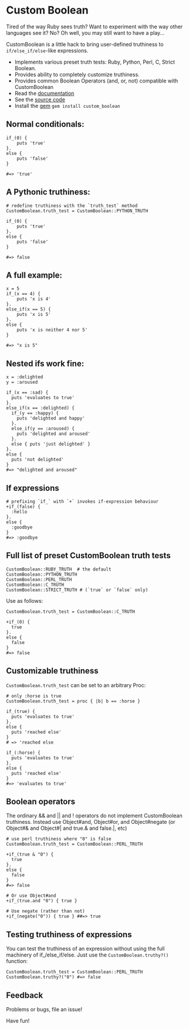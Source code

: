 Custom Boolean
==============

Tired of the way Ruby sees truth? Want to experiment with the
way other languages see it? No? Oh well, you may still want to have a play...

CustomBoolean is a little hack to bring user-defined truthiness to
`if/else_if/else`-like expressions.

* Implements various preset truth tests: Ruby, Python, Perl, C, Strict Boolean.
* Provides ability to completely customize truthiness.
* Provides common Boolean Operators (and, or, not) compatible with CustomBoolean
* Read the [documentation](http://rdoc.info/github/banister/custom_boolean/master/frames)
* See the [source code](http://github.com/banister/custom_boolean)
* Install the [gem](https://rubygems.org/gems/custom_boolean) `gem install custom_boolean`

Normal conditionals:
--------------------
    if_(0) { 
        puts 'true' 
    }.
    else { 
        puts 'false' 
    }

    #=> 'true'

A Pythonic truthiness:
----------------------

    # redefine truthiness with the `truth_test` method
    CustomBoolean.truth_test = CustomBoolean::PYTHON_TRUTH

    if_(0) { 
        puts 'true' 
    }.
    else { 
        puts 'false' 
    }

    #=> false

A full example:
------------------------

    x = 5
    if_(x == 4) {
        puts 'x is 4' 
    }.
    else_if(x == 5) {
        puts 'x is 5'
    }.
    else {
        puts 'x is neither 4 nor 5'
    }

    #=> "x is 5"


Nested ifs work fine:
-------------------------

    x = :delighted
    y = :aroused
    
    if_(x == :sad) {
      puts 'evaluates to true' 
    }.
    else_if(x == :delighted) {
      if_(y == :happy) {
        puts 'delighted and happy'
      }.
      else_if(y == :aroused) {
        puts 'delighted and aroused'
      }.
      else { puts 'just delighted' }
    }.
    else {
      puts 'not delighted'
    }
    #=> "delighted and aroused"

If expressions
----------------

    # prefixing `if_` with `+` invokes if-expression behaviour
    +if_(false) {
      :hello
    }.
    else {
      :goodbye
    }
    #=> :goodbye

Full list of preset CustomBoolean truth tests
----------------------------------------------

    CustomBoolean::RUBY_TRUTH  # the default
    CustomBoolean::PYTHON_TRUTH 
    CustomBoolean::PERL_TRUTH 
    CustomBoolean::C_TRUTH
    CustomBoolean::STRICT_TRUTH # (`true` or `false` only)

Use as follows:

    CustomBoolean.truth_test = CustomBoolean::C_TRUTH

    +if_(0) {
      true
    }.
    else {
      false
    }
    #=> false
       

Customizable truthiness
-------------------------

`CustomBoolean.truth_test` can be set to an arbitrary Proc:
    
    # only :horse is true
    CustomBoolean.truth_test = proc { |b| b == :horse }
    
    if_(true) {
      puts 'evaluates to true' 
    }.
    else {
      puts 'reached else'
    }
    # => 'reached else
    
    if_(:horse) {
      puts 'evaluates to true' 
    }.
    else {
      puts 'reached else'
    }
    #=> 'evaluates to true'


Boolean operators
-----------------

The ordinary && and || and ! operators do not implement
CustomBoolean truthiness. Instead use Object#and, Object#or, and
Object#negate (or Object#& and Object#| and true.& and false.|, etc)

    # use perl truthiness where "0" is false
    CustomBoolean.truth_test = CustomBoolean::PERL_TRUTH

    +if_(true & "0") {
      true
    }.
    else {
      false
    }
    #=> false

    # Or use Object#and
    +if_(true.and "0") { true }

    # Use negate (rather than not)
    +if_(negate("0")) { true } ##=> true   
    
Testing truthiness of expressions
----------------------------------

You can test the truthiness of an expression without using the
full machinery of if_/else_if/else. Just use the
`CustomBoolean.truthy?()` function:

    CustomBoolean.truth_test = CustomBoolean::PERL_TRUTH
    CustomBoolean.truthy?("0") #=> false
    
Feedback
---------

Problems or bugs, file an issue!

Have fun!
